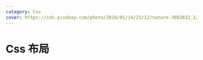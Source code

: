 ```yaml
---
category: Css
cover: https://cdn.pixabay.com/photo/2018/01/14/23/12/nature-3082832_1280.jpg
---
```


# Css 布局
